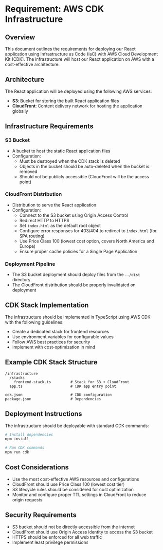 # Requirement: AWS CDK Infrastructure

## Overview

This document outlines the requirements for deploying our React application using Infrastructure as Code (IaC) with AWS Cloud Development Kit (CDK). The infrastructure will host our React application on AWS with a cost-effective architecture.

## Architecture

The React application will be deployed using the following AWS services:

- **S3**: Bucket for storing the built React application files
- **CloudFront**: Content delivery network for hosting the application globally

## Infrastructure Requirements

### S3 Bucket

- A bucket to host the static React application files
- Configuration:
  - Must be destroyed when the CDK stack is deleted
  - Objects in the bucket should be auto-deleted when the bucket is removed
  - Should not be publicly accessible (CloudFront will be the access point)

### CloudFront Distribution

- Distribution to serve the React application
- Configuration:
  - Connect to the S3 bucket using Origin Access Control
  - Redirect HTTP to HTTPS
  - Set `index.html` as the default root object
  - Configure error responses for 403/404 to redirect to `index.html` (for SPA routing)
  - Use Price Class 100 (lowest cost option, covers North America and Europe)
  - Ensure proper cache policies for a Single Page Application

### Deployment Pipeline

- The S3 bucket deployment should deploy files from the `../dist` directory
- The CloudFront distribution should be properly invalidated on deployment

## CDK Stack Implementation

The infrastructure should be implemented in TypeScript using AWS CDK with the following guidelines:

- Create a dedicated stack for frontend resources
- Use environment variables for configurable values
- Follow AWS best practices for security
- Implement with cost-optimization in mind

## Example CDK Stack Structure

```
/infrastructure
  /stacks
    frontend-stack.ts         # Stack for S3 + CloudFront
  app.ts                      # CDK app entry point

cdk.json                      # CDK configuration
package.json                  # Dependencies
```

## Deployment Instructions

The infrastructure should be deployable with standard CDK commands:

```bash
# Install dependencies
npm install

# Run CDK commands
npm run cdk
```

## Cost Considerations

- Use the most cost-effective AWS resources and configurations
- CloudFront should use Price Class 100 (lowest cost tier)
- S3 lifecycle rules should be considered for cost optimization
- Monitor and configure proper TTL settings in CloudFront to reduce origin requests

## Security Requirements

- S3 bucket should not be directly accessible from the internet
- CloudFront should use Origin Access Identity to access the S3 bucket
- HTTPS should be enforced for all web traffic
- Implement least privilege permissions
